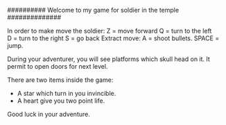 ########## Welcome to my game for soldier in the temple ##############

In order to make move the soldier: 
Z = move forward
Q = turn to the left  
D = turn to the right 
S = go back 
Extract move: 
A = shoot bullets.
SPACE = jump.


During your adventurer, you will see platforms which skull head on it. It permit to open doors for next level.

There are two items inside the game: 

- A star which turn in you invincible. 
- A heart give you two point life. 

Good luck in your adventure.  
